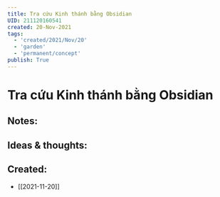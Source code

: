 ```yaml
---
title: Tra cứu Kinh thánh bằng Obsidian
UID: 211120160541
created: 20-Nov-2021
tags:
  - 'created/2021/Nov/20'
  - 'garden'
  - 'permanent/concept'
publish: True
---
```

# Tra cứu Kinh thánh bằng Obsidian

## Notes:


## Ideas & thoughts:



## Created:
- [[2021-11-20]]
